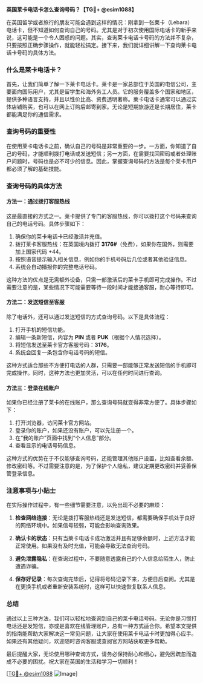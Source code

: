 **英国莱卡电话卡怎么查询号码？【TG💪+ @esim1088】**

在英国留学或者旅行的朋友可能会遇到这样的情况：刚拿到一张莱卡（Lebara）电话卡，但不知道如何查询自己的号码。尤其是对于初次使用国际电话卡的新手来说，这可能是一个令人困惑的问题。其实，查询莱卡电话卡号码的方法并不复杂，只要按照正确步骤操作，就能轻松搞定。接下来，我们就详细讲解一下查询莱卡电话卡号码的具体方法。

### 什么是莱卡电话卡？

首先，让我们简单了解一下莱卡电话卡。莱卡是一家总部位于英国的电信公司，主要面向国际用户，尤其是留学生和海外务工人员。它的服务覆盖多个国家和地区，提供多种语言支持，并且以性价比高、资费透明著称。莱卡电话卡通常可以通过实体店铺购买，也可以在网上订购后邮寄到家。无论是短期旅游还是长期居住，莱卡都能满足你的通信需求。

### 查询号码的重要性

在使用莱卡电话卡之前，确认自己的号码是非常重要的一步。一方面，你知道了自己的号码，才能顺利拨打电话或发送短信；另一方面，在需要找回密码或者处理账户问题时，号码也是必不可少的信息。因此，掌握查询号码的方法是每个莱卡用户都必须了解的基础技能。

### 查询号码的具体方法

#### 方法一：通过拨打客服热线

这是最直接的方式之一。莱卡提供了专门的客服热线，你可以拨打这个号码来查询自己的电话号码。具体步骤如下：

1. 确保你的莱卡电话卡已经激活并充值。
2. 拨打莱卡客服热线：在英国境内拨打 **3176#**（免费），如果你在国外，则需要加上国家代码 +44。
3. 按照语音提示输入相关信息，例如你的手机号码后几位或者其他验证信息。
4. 系统会自动播报你的完整电话号码。

这种方法的优点是无需额外设备，只需一部激活后的莱卡手机即可完成操作。不过需要注意的是，某些情况下可能需要等待一段时间才能接通客服，耐心等待即可。

#### 方法二：发送短信至客服

除了电话外，还可以通过发送短信的方式查询号码。以下是具体流程：

1. 打开手机的短信功能。
2. 编辑一条新短信，内容为 **PIN** 或者 **PUK**（根据个人情况选择）。
3. 将短信发送至莱卡官方客服号码：**3176**。
4. 系统会回复一条包含你电话号码的短信。

这种方式适合那些不方便打电话的人群，只需要一部能够正常发送短信的手机即可完成操作。同时，这种方法也更加灵活，可以在任何时间进行查询。

#### 方法三：登录在线账户

如果你已经注册了莱卡的在线账户，那么查询号码就变得非常方便了。具体步骤如下：

1. 打开浏览器，访问莱卡官方网站。
2. 登录你的账户，如果还没有账户，可以先注册一个。
3. 在“我的账户”页面中找到“个人信息”部分。
4. 查看显示的电话号码信息。

这种方式的优势在于不仅能够查询号码，还能管理其他账户设置，比如查看余额、修改密码等。不过需要注意的是，为了保护个人隐私，建议定期更改密码并妥善保管登录信息。

### 注意事项与小贴士

在实际操作过程中，有一些细节需要注意，以免出现不必要的麻烦：

1. **检查网络连接**：无论是拨打客服热线还是发送短信，都需要确保手机处于良好的网络环境中。如果信号较弱，可能会影响查询效果。
   
2. **确认卡的状态**：只有当莱卡电话卡成功激活并且有足够余额时，上述方法才能正常使用。如果没有及时充值，可能会导致无法查询号码。

3. **避免泄露隐私**：在查询过程中，不要随意透露自己的个人信息给陌生人，防止遭遇诈骗。

4. **保存好记录**：每次查询完毕后，记得将号码记录下来，方便日后查阅。尤其是在更换手机或者重新安装系统时，这样可以快速恢复联系人信息。

### 总结

通过以上三种方法，我们可以轻松地查询到自己的莱卡电话号码。无论你是习惯打电话还是发短信，亦或是喜欢在线管理账户，总有一种方式适合你。希望本文提供的指南能帮助大家解决这一常见问题，让大家在使用莱卡电话卡时更加得心应手。如果还有其他疑问，欢迎随时咨询客服或查阅官方网站获取更多帮助。

最后提醒大家，无论使用哪种查询方式，请务必保持耐心和细心，避免因疏忽而造成不必要的困扰。祝大家在英国的生活和学习一切顺利！

[[TG💪+ @esim1088](https://t.me/s/esim1088) ![Image](https://i.postimg.cc/4NQfJmqS/Snipaste-2025-05-13-00-14-12.png)]